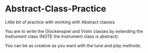 # Abstract-Class-Practice
Little  bit of practice with working with Abstract classes

You are to write the Glockenspiel and Violin classes by extending the Instrument class (NOTE the Instrument class is abstract).

You can be as creative as you want with the tune and play methods.
